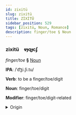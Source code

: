 ```yaml
---
id: zixitü
slug: zixitü
title: ZİXİTÜ
sidebar_position: 529
tags: [zixitü, Noun, Romance]
description: finger/toe § Noun
---
```


### zixitü&emsp;<span kind="abugida">ⱴɟɋɟcʄ</span>

*finger/toe* **§** [Noun](../../tags/Noun)

**IPA**: /ˈd͡ʒi.ʃi.tu/

**Verb**: to be a finger/toe/digit

**Noun**: finger/toe/digit

**Modifier**: finger/toe/digit-related

<details>
    <summary>Origin</summary>
    Portuguese dígito /ˈd͡ʒi.ʒi.tu/<br/>
    <em>Romance Language Family</em>
</details>